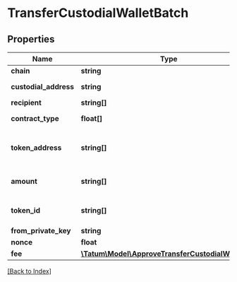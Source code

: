 # TransferCustodialWalletBatch

## Properties

Name | Type | Description | Notes
------------ | ------------- | ------------- | -------------
**chain** | **string** | The blockchain to work with |
**custodial_address** | **string** | The gas pump address that transfers the assets; this is the address that you &lt;a href&#x3D;\&quot;#operation/PrecalculateGasPumpAddresses\&quot;&gt;precalculated&lt;/a&gt; and &lt;a href&#x3D;\&quot;#operation/ActivateGasPumpAddresses\&quot;&gt;activated&lt;/a&gt; earlier and that is assigned to a customer in your custodial application; this is not the \&quot;master address\&quot; |
**recipient** | **string[]** | The blockchain address that receives the assets |
**contract_type** | **float[]** | The type of the assets to transfer. Set &lt;code&gt;0&lt;/code&gt; for fungible tokens (ERC-20 or equivalent), &lt;code&gt;1&lt;/code&gt; for NFTs (ERC-721 or equivalent), &lt;code&gt;2&lt;/code&gt; for Multi Tokens (ERC-1155 or equivalent), or &lt;code&gt;3&lt;/code&gt; for native blockchain currencies. |
**token_address** | **string[]** | &lt;ul&gt; &lt;li&gt; If the assets are fungible tokens, NFTs, or Multi Tokens, set this parameter to the array of the addresses of the tokens to transfer:&lt;br/&gt; &lt;code&gt;\&quot;tokenAddress\&quot;: [\&quot;0x782919AFc85eEA2cB736874225456bB5d3e242bA\&quot;,\&quot;0x74225456bB5d3e242bA782919AFc85eEA2cB7368\&quot;,...,\&quot;0x3e242bA78274225456bB52cB7368d919AFc85eEA\&quot;]&lt;/code&gt; &lt;/li&gt; &lt;li&gt; If the assets are a native blockchain currency, set this parameter to the array of zeros, a zero per currency:&lt;br/&gt; &lt;code&gt;\&quot;tokenAddress\&quot;: [\&quot;0\&quot;,\&quot;0\&quot;,...,\&quot;0\&quot;]&lt;/code&gt; &lt;/li&gt; &lt;/ul&gt; |
**amount** | **string[]** | &lt;ul&gt; &lt;li&gt; If the assets are fungible tokens, Multi Tokens, or a native blockchain currency, set this parameter to the array of the amounts of the assets to transfer:&lt;br/&gt; &lt;code&gt;\&quot;amount\&quot;: [\&quot;100000\&quot;,\&quot;15000\&quot;,...,\&quot;250000\&quot;]&lt;/code&gt; &lt;/li&gt; &lt;li&gt; If the assets are NFTs, set this parameter to the array of zeros, a zero per NFT:&lt;br/&gt; &lt;code&gt;\&quot;amount\&quot;: [\&quot;0\&quot;,\&quot;0\&quot;,...,\&quot;0\&quot;]&lt;/code&gt; &lt;/li&gt; &lt;/ul&gt; |
**token_id** | **string[]** | &lt;ul&gt; &lt;li&gt; If the assets are Multi Tokens or NFTs, set this parameter to the array of the IDs of the tokens to transfer:&lt;br/&gt; &lt;code&gt;\&quot;tokenId\&quot;: [\&quot;12\&quot;,\&quot;13\&quot;,...,\&quot;24\&quot;]&lt;/code&gt;  &lt;/li&gt; &lt;li&gt; If the assets are fungible tokens or a native blockchain currency, set this parameter to the array of zeros, a zero per fungible token/currency:&lt;br/&gt; &lt;code&gt;\&quot;tokenId\&quot;: [\&quot;0\&quot;,\&quot;0\&quot;,...,\&quot;0\&quot;]&lt;/code&gt; &lt;/li&gt; &lt;/ul&gt; |
**from_private_key** | **string** | The private key of the blockchain address that owns the gas pump address (\&quot;master address\&quot;) |
**nonce** | **float** | The nonce to be set to the transfer transaction; if not present, the last known nonce will be used | [optional]
**fee** | [**\Tatum\Model\ApproveTransferCustodialWalletFee**](ApproveTransferCustodialWalletFee.md) |  | [optional]

[[Back to Index]](../index.md)
